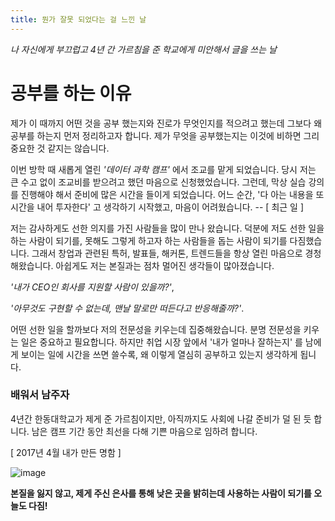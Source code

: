 ```yaml
---
title: 뭔가 잘못 되었다는 걸 느낀 날
---
```


_나 자신에게 부끄럽고 4년 간 가르침을 준 학교에게 미안해서 글을 쓰는 날_

# 공부를 하는 이유

제가 이 때까지 어떤 것을 공부 했는지와 진로가 무엇인지를 적으려고 했는데 그보다 왜 공부를 하는지 먼저 정리하고자 합니다. 제가 무엇을 공부했는지는 이것에 비하면 그리 중요한 것 같지는 않습니다.

이번 방학 때 새롭게 열린 _'데이터 과학 캠프'_ 에서 조교를 맡게 되었습니다. 당시 저는 큰 수고 없이 조교비를 받으려고 했던 마음으로 신청했었습니다. 그런데, 막상 실습 강의를 진행해야 해서 준비에 많은 시간을 들이게 되었습니다. 어느 순간, '다 아는 내용을 또 시간을 내어 투자한다' 고 생각하기 시작했고, 마음이 어려웠습니다. -- [ 최근 일 ]

저는 감사하게도 선한 의지를 가진 사람들을 많이 만나 왔습니다. 덕분에 저도 선한 일을 하는 사람이 되기를, 못해도 그렇게 하고자 하는 사람들을 돕는 사람이 되기를 다짐했습니다. 그래서 창업과 관련된 특허, 발표들, 해커톤, 트렌드들을 항상 열린 마음으로 경청해왔습니다. 아쉽게도 저는 본질과는 점차 멀어진 생각들이 많아졌습니다.

_'내가 CEO인 회사를 지원할 사람이 있을까?'_,

_'아무것도 구현할 수 없는데, 맨날 말로만 떠든다고 반응해줄까?'_.

어떤 선한 일을 할까보다 저의 전문성을 키우는데 집중해왔습니다. 분명 전문성을 키우는 일은 중요하고 필요합니다. 하지만 취업 시장 앞에서 '내가 얼마나 잘하는지' 를 남에게 보이는 일에 시간을 쓰면 쓸수록, 왜 이렇게 열심히 공부하고 있는지 생각하게 됩니다.

### 배워서 남주자

4년간 한동대학교가 제게 준 가르침이지만, 아직까지도 사회에 나갈 준비가 덜 된 듯 합니다. 남은 캠프 기간 동안 최선을 다해 기쁜 마음으로 임하려 합니다.

[ 2017년 4월 내가 만든 명함 ]

![image](https://user-images.githubusercontent.com/42775225/89201223-1df7d200-d5ec-11ea-88b6-fed7135e0c04.png)

**본질을 잃지 않고, 제게 주신 은사를 통해 낮은 곳을 밝히는데 사용하는 사람이 되기를 오늘도 다짐!**

